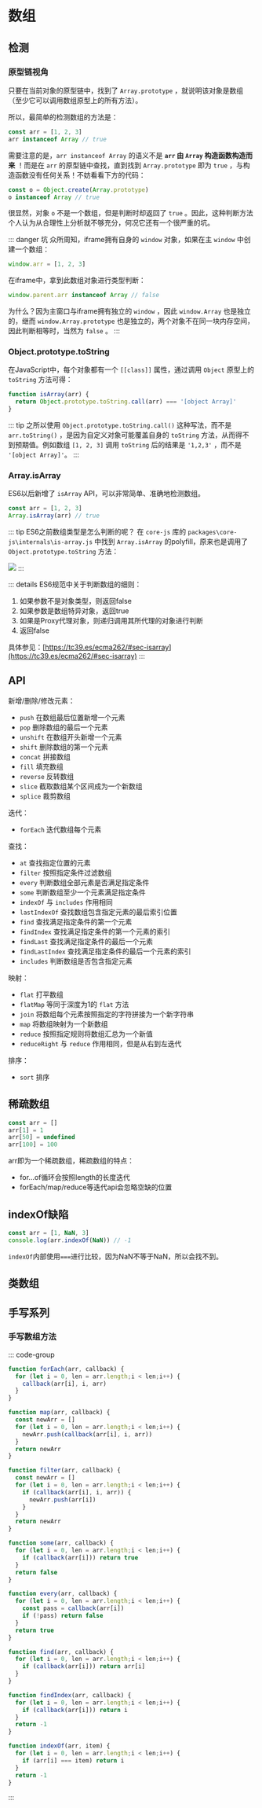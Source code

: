 # 数组

## 检测

### 原型链视角

只要在当前对象的原型链中，找到了 `Array.prototype` ，就说明该对象是数组（至少它可以调用数组原型上的所有方法）。

所以，最简单的检测数组的方法是：

```js
const arr = [1, 2, 3]
arr instanceof Array // true
```

需要注意的是，`arr instanceof Array` 的语义不是 **`arr` 由 `Array` 构造函数构造而来** ！而是在 `arr` 的原型链中查找，直到找到 `Array.prototype` 即为 `true` ，与构造函数没有任何关系！不妨看看下方的代码：

```js
const o = Object.create(Array.prototype)
o instanceof Array // true
```

很显然，对象 `o` 不是一个数组，但是判断时却返回了 `true` 。因此，这种判断方法个人认为从合理性上分析就不够充分，何况它还有一个很严重的坑。

::: danger 坑
众所周知，iframe拥有自身的 `window` 对象，如果在主 `window` 中创建一个数组：

```js
window.arr = [1, 2, 3]
```

在iframe中，拿到此数组对象进行类型判断：

```js
window.parent.arr instanceof Array // false
```

为什么？因为主窗口与iframe拥有独立的 `window` ，因此 `window.Array` 也是独立的，继而 `window.Array.prototype` 也是独立的，两个对象不在同一块内存空间，因此判断相等时，当然为 `false` 。
:::

### Object.prototype.toString

在JavaScript中，每个对象都有一个 `[[class]]` 属性，通过调用 `Object` 原型上的 `toString` 方法可得：

```js
function isArray(arr) {
  return Object.prototype.toString.call(arr) === '[object Array]'
}
```

::: tip
之所以使用 `Object.prototype.toString.call()` 这种写法，而不是 `arr.toString()` ，是因为自定义对象可能覆盖自身的 `toString` 方法，从而得不到预期值。例如数组 `[1, 2, 3]` 调用 `toString` 后的结果是 `'1,2,3'` ，而不是 `'[object Array]'`。
:::

### Array.isArray

ES6以后新增了 `isArray` API，可以非常简单、准确地检测数组。

```js
const arr = [1, 2, 3]
Array.isArray(arr) // true
```

::: tip ES6之前数组类型是怎么判断的呢？
在 `core-js` 库的 `packages\core-js\internals\is-array.js` 中找到 `Array.isArray` 的polyfill，原来也是调用了 `Object.prototype.toString` 方法：

![](./images/core-js-is-array.png)
:::

::: details ES6规范中关于判断数组的细则：
1. 如果参数不是对象类型，则返回false
2. 如果参数是数组特异对象，返回true
3. 如果是Proxy代理对象，则递归调用其所代理的对象进行判断
4. 返回false

具体参见：[https://tc39.es/ecma262/#sec-isarray](https://tc39.es/ecma262/#sec-isarray)
:::

## API

新增/删除/修改元素：
- `push` 在数组最后位置新增一个元素
- `pop` 删除数组的最后一个元素
- `unshift` 在数组开头新增一个元素
- `shift` 删除数组的第一个元素
- `concat` 拼接数组
- `fill` 填充数组
- `reverse` 反转数组
- `slice` 截取数组某个区间成为一个新数组
- `splice` 裁剪数组

迭代：
- `forEach` 迭代数组每个元素

查找：
- `at` 查找指定位置的元素
- `filter` 按照指定条件过滤数组
- `every` 判断数组全部元素是否满足指定条件
- `some` 判断数组至少一个元素满足指定条件
- `indexOf` 与 `includes` 作用相同
- `lastIndexOf` 查找数组包含指定元素的最后索引位置
- `find` 查找满足指定条件的第一个元素
- `findIndex` 查找满足指定条件的第一个元素的索引
- `findLast` 查找满足指定条件的最后一个元素
- `findLastIndex` 查找满足指定条件的最后一个元素的索引
- `includes` 判断数组是否包含指定元素


映射：
- `flat` 打平数组
- `flatMap` 等同于深度为1的 `flat` 方法
- `join` 将数组每个元素按照指定的字符拼接为一个新字符串
- `map` 将数组映射为一个新数组
- `reduce` 按照指定规则将数组汇总为一个新值
- `reduceRight` 与 `reduce` 作用相同，但是从右到左迭代

排序：
- `sort` 排序



## 稀疏数组

```javascript
const arr = []
arr[1] = 1
arr[50] = undefined
arr[100] = 100
```
arr即为一个稀疏数组，稀疏数组的特点：

* for...of循环会按照length的长度迭代
* forEach/map/reduce等迭代api会忽略空缺的位置

## indexOf缺陷


```javascript
const arr = [1, NaN, 3]
console.log(arr.indexOf(NaN)) // -1
```
`indexOf`内部使用`===`进行比较，因为NaN不等于NaN，所以会找不到。

## 类数组

<Todo />

## 手写系列

### 手写数组方法


::: code-group

```js [forEach]
function forEach(arr, callback) {
  for (let i = 0, len = arr.length;i < len;i++) {
    callback(arr[i], i, arr)
  }
}
```

```js [map]
function map(arr, callback) {
  const newArr = []
  for (let i = 0, len = arr.length;i < len;i++) {
    newArr.push(callback(arr[i], i, arr))
  }
  return newArr
}
```

```js [filter]
function filter(arr, callback) {
  const newArr = []
  for (let i = 0, len = arr.length;i < len;i++) {
    if (callback(arr[i], i, arr)) {
      newArr.push(arr[i])
    }
  }
  return newArr
}
```


```js [some]
function some(arr, callback) {
  for (let i = 0, len = arr.length;i < len;i++) {
    if (callback(arr[i])) return true
  }
  return false
}
```

```js [every]
function every(arr, callback) {
  for (let i = 0, len = arr.length;i < len;i++) {
    const pass = callback(arr[i])
    if (!pass) return false
  }
  return true
}
```

```js [find]
function find(arr, callback) {
  for (let i = 0, len = arr.length;i < len;i++) {
    if (callback(arr[i])) return arr[i]
  }
}
```

```js [findIndex]
function findIndex(arr, callback) {
  for (let i = 0, len = arr.length;i < len;i++) {
    if (callback(arr[i])) return i
  }
  return -1
}
```

```js [indexOf]
function indexOf(arr, item) {
  for (let i = 0, len = arr.length;i < len;i++) {
    if (arr[i] === item) return i
  }
  return -1
}
```

:::


